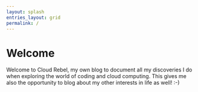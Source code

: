 ```yaml
---
layout: splash
entries_layout: grid
permalink: /
---
```


# Welcome

Welcome to Cloud Rebel, my own blog to document all my discoveries I do when exploring the world of coding and cloud computing.
This gives me also the opportunity to blog about my other interests in life as well! :-)
